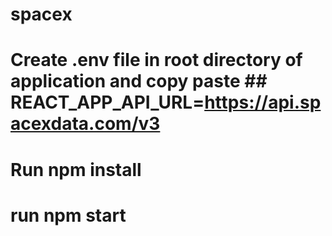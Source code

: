 # spacex

# Create .env file in root directory of application and copy paste ## REACT_APP_API_URL=https://api.spacexdata.com/v3

# Run npm install

# run npm start

